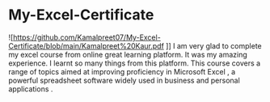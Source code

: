 # My-Excel-Certificate
![https://github.com/Kamalpreet07/My-Excel-Certificate/blob/main/Kamalpreet%20Kaur.pdf ]]
I am very glad to complete my excel course from online great learning platform.
It was my amazing experience. I learnt so many things from this platform.
This course covers a range of topics aimed at improving proficiency in Microsoft Excel ,
a powerful spreadsheet software widely used in business and personal applications .
